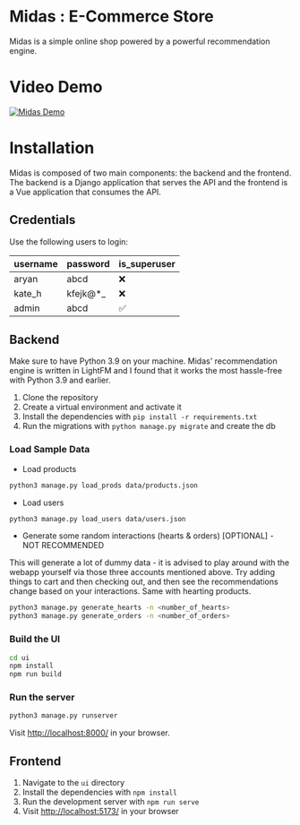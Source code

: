 # Midas : E-Commerce Store

Midas is a simple online shop powered by a powerful recommendation engine.

# Video Demo

[![Midas Demo](https://img.youtube.com/vi/5AqPsgZwwPw/0.jpg)](https://www.youtube.com/watch?v=5AqPsgZwwPw)

# Installation

Midas is composed of two main components: the backend and the frontend. The backend is a Django application that serves the API and the frontend is a Vue application that consumes the API.

## Credentials

Use the following users to login:

| username | password | is_superuser |
|----------|----------|--------------|
| aryan    | abcd     | ❌            |
| kate_h   | kfejk@*_ | ❌            |
| admin    | abcd     | ✅            |

## Backend

Make sure to have Python 3.9 on your machine. Midas' recommendation engine is written in LightFM and I found that it works the most hassle-free with Python 3.9 and earlier.

1. Clone the repository
2. Create a virtual environment and activate it
3. Install the dependencies with `pip install -r requirements.txt`
4. Run the migrations with `python manage.py migrate` and create the db

### Load Sample Data

- Load products
```bash
python3 manage.py load_prods data/products.json
```

- Load users
```bash
python3 manage.py load_users data/users.json
```

- Generate some random interactions (hearts & orders) [OPTIONAL] - NOT RECOMMENDED

This will generate a lot of dummy data - it is advised to play around with the webapp yourself via those
three accounts mentioned above. Try adding things to cart and then checking out, and then see the recommendations
change based on your interactions. Same with hearting products.

```bash
python3 manage.py generate_hearts -n <number_of_hearts>
python3 manage.py generate_orders -n <number_of_orders>
```

### Build the UI

```bash
cd ui
npm install
npm run build
```

### Run the server

```bash
python3 manage.py runserver
```

Visit [http://localhost:8000/](http://localhost:8000/) in your browser.

## Frontend

1. Navigate to the `ui` directory
2. Install the dependencies with `npm install`
3. Run the development server with `npm run serve`
4. Visit [http://localhost:5173/](http://localhost:5173/) in your browser
